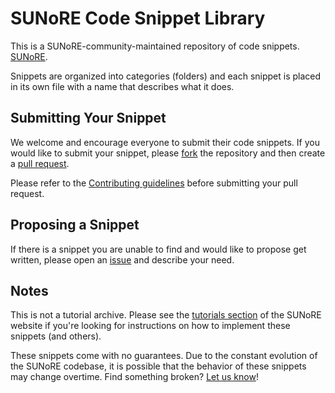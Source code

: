 SUNoRE Code Snippet Library
========================

This is a SUNoRE-community-maintained repository of code snippets. [SUNoRE](http://sunore.co.za).

Snippets are organized into categories (folders) and each snippet is placed in its own file with a name that describes what it does.

## Submitting Your Snippet

We welcome and encourage everyone to submit their code snippets. If you would like to submit your snippet, please [fork](https://github.com/johanjvrens/lib/fork) the repository and then create a [pull request](https://github.com/johanjvrens/lib/compare/).

Please refer to the [Contributing guidelines](https://github.com/johanjvrens/lib/CONTRIBUTING.md) before submitting your pull request.

## Proposing a Snippet

If there is a snippet you are unable to find and would like to propose get written, please open an [issue](https://github.com/johanjvrens/lib/issues) and describe your need.

## Notes

This is not a tutorial archive. Please see the [tutorials section](https://sunore.co.za/blog) of the SUNoRE website if you're looking for instructions on how to implement these snippets (and others).

These snippets come with no guarantees. Due to the constant evolution of the SUNoRE codebase, it is possible that the behavior of these snippets may change overtime. Find something broken? [Let us know](https://github.com/johanjvrens/lib/issues)!
